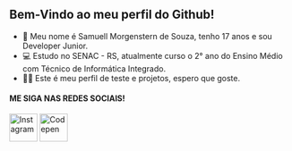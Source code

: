 ## Bem-Vindo ao meu perfil do Github!

- 👋 Meu nome é Samuell Morgenstern de Souza, tenho 17 anos e sou Developer Junior.
- 💻 Estudo no SENAC - RS, atualmente curso o 2° ano do Ensino Médio com Técnico de Informática Integrado.
- 👨‍🎓 Este é meu perfil de teste e projetos, espero que goste.

#### ME SIGA NAS REDES SOCIAIS!

[<img src="https://upload.wikimedia.org/wikipedia/commons/thumb/5/58/Instagram-Icon.png/480px-Instagram-Icon.png" alt="Instagram" width="50px" height="50px">](https://www.instagram.com/samuell_morgenstern/)
[<img src="https://seeklogo.com/images/C/codepen-logo-FDEB3664F1-seeklogo.com.png" alt="Codepen" width="50px" height="50px">](https://codepen.io/Samuell-Souza)
